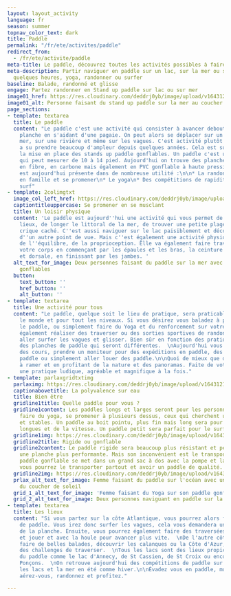 ```yaml
---
layout: layout_activity
language: fr
season: summer
topnav_color_text: dark
title: Paddle
permalink: "/fr/ete/activites/paddle"
redirect_from:
  - /fr/ete/activite/paddle
meta-title: Le paddle, découvrez toutes les activités possibles à faire sur l'eau
meta-description: Partir naviguer en paddle sur un lac, sur la mer ou sur l'océan pour
  quelques heures, yoga, randonner ou surfer
baseline: Balade, randonné et glisse
engage: Partez randonner en Stand up paddle sur lac ou sur mer
image01_href: https://res.cloudinary.com/deddrj0yb/image/upload/v1643121216/website/summer/damir-spanic-yG_kRzUtajU-unsplash_bgrwuc.jpg
image01_alt: Personne faisant du stand up paddle sur la mer au coucher de soleil
page_sections:
- template: textarea
  title: Le paddle
  content: "Le paddle c'est une activité qui consister à avancer debout sur un grande
    planche en s'aidant d'une pagaie. On peut alors se déplacer sur un lac, sur la
    mer, sur une rivière et même sur les vagues. C'est activité plutôt récente qui
    a su prendre beaucoup d'ampleur depuis quelques années. Cela est surtout dû à
    la mise en place des stands up paddle gonflables. Un paddle c'est une longue planche
    qui peut mesurer de 10 à 14 pied. Aujourd'hui on trouve des planches en époxy,
    en fibre, en carbone mais également en PVC gonflable à haute pression. Cette activité
    est aujourd'hui présente dans de nombreuse utilité :\n\n* La randonnée\n* S'amuser
    en famille et se promener\n* Le yoga\n* Des compétitions de rapidité \n* Le paddle
    surf"
- template: 2colimgtxt
  image_col_left_href: https://res.cloudinary.com/deddrj0yb/image/upload/v1643121215/website/summer/hanif-mahmad-CbMLzxrvwcg-unsplash_ugwttz.jpg
  captiontitleuppercase: Se promener en se musclant
  title: Un loisir physique
  content: 'Le paddle est aujourd''hui une activité qui vous permet de découvrir des
    lieux, de longer le littoral de la mer, de trouver une petite plage, une petite
    crique caché. C''est aussi naviguer sur le lac paisiblement et découvrir des paysages
    d''un autre point de vue. Mais c''est également une activité physique qui demande
    de l''équilibre, de la proprioception. Elle va également faire travailler tout
    votre corps en commençant par les épaules et les bras, la ceinture abdominale
    et dorsale, en finissant par les jambes. '
  alt_text_for_image: Deux personnes faisant du paddle sur la mer avec des paddles
    gonflables
  button:
    text_button: ''
    href_button: ''
    alt_button: ''
- template: textarea
  title: Une activité pour tous
  content: "Le paddle, quelque soit le lieu de pratique, sera praticable par tout
    le monde et pour tout les niveaux. Si vous désirez vous baladez à plusieurs dessus
    le paddle, ou simplement faire du Yoga et du renforcement sur votre paddle. Mais
    également réaliser des traverser ou des sorties sportives de randonnée ou encore
    aller surfer les vagues et glisser. Bien sûr en fonction des pratiques on retrouvera
    des planches de paddle qui seront différentes.  \nAujourd'hui vous pouvez réserver
    des cours, prendre un moniteur pour des expéditions en paddle, des cours de yoga
    paddle ou simplement aller louer des paddle.\n\nQuoi de mieux que d'être au soleil,
    à ramer et en profitant de la nature et des panoramas. Faite de votre entraînements
    une pratique ludique, agréable et magnifique à la fois."
- template: parlaxgridtxtimg
  parlaximg: https://res.cloudinary.com/deddrj0yb/image/upload/v1643121215/website/summer/reynzo-u5vx3Ke0_RM-unsplash_korw9x.jpg
  captionabovetitle: La polyvalence sur eau
  title: Bien être
  gridline1title: Quelle paddle pour vous ?
  gridline1content: Les paddles longs et larges seront pour les personnes souhaitant
    faire du yoga, se promener à plusieurs dessus, ceux qui cherchent un paddle faciles
    et stables. Un paddle au boit pointu, plus fin mais long sera pour des randonnées
    longues et de la vitesse. Un paddle petit sera parfait pour le surf.
  gridline1img: https://res.cloudinary.com/deddrj0yb/image/upload/v1643121216/website/summer/daniel-frank-ipombqoEXpE-unsplash_i5tdyz.jpg
  gridline2title: Rigide ou gonflable
  gridline2content: Le paddle rigide sera beaucoup plus résistant et permettra d'avoir
    une planche plus performante. Mais son inconvénient est le transport. Alors le
    paddle gonflable se met dans un grand sac à dos avec la pompe et la pagaie et
    vous pourrez le transporter partout et avoir un paddle de qualité.
  gridline2img: https://res.cloudinary.com/deddrj0yb/image/upload/v1643121215/website/summer/tower-paddle-boards-u-l-P4agRpk-unsplash_v7mozk.jpg
  prlax_alt_text_for_image: Femme faisant du paddle sur l'océan avec une vague lors
    du coucher de soleil
  grid_1_alt_text_for_image: 'Femme faisant du Yoga sur son paddle gonflable '
  grid_2_alt_text_for_image: Deux personnes naviguant en paddle sur la mer
- template: textarea
  title: Les lieux
  content: "Si vous partez sur la côte Atlantique, vous pourrez alors faire deux types
    de paddle. Vous irez donc surfer les vagues, cela vous demandera une bonne maitrise
    de la planche. Ensuite, vous pourrez également faire des traversées dans l'océan
    et jouer et avec la houle pour avancer plus vite.  \nDe l'autre côté, vous pourrez
    faire de belles balades, découvrir les calanques ou la Côte d'Azur, tout réaliser
    des challenges de traverser.  \nTous les lacs sont des lieux propices à la pratique
    du paddle comme le lac d'Annecy, de St Cassien, de St Croix ou encore de Serre
    Ponçons.  \nOn retrouve aujourd'hui des compétitions de paddle sur les rivières,
    les lacs et la mer en été comme hiver.\n\nÉvadez vous en paddle, musclez-vous,
    aérez-vous, randonnez et profitez."

---
```

